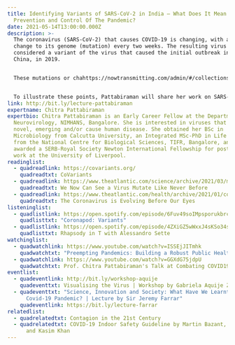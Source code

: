 ```yaml
---
title: Identifying Variants of SARS-CoV-2 in India – What Does It Mean For
  Prevention and Control Of The Pandemic?
date: 2021-05-14T13:00:00.000Z
description: >-
  The coronavirus (SARS-CoV-2) that causes COVID-19 is changing, with about one
  change to its genome (mutation) every two weeks. The resulting virus can be
  considered a variant of the virus that caused the initial outbreak in Wuhan,
  China, in 2019.


  These mutations or chahttps://nowtransmitting.com/admin/#/collections/lecturesnges do not always result in drastic changes to the properties of the virus – such as infectivity, transmission, and immune escape. However, since late 2020, variants that transmit better and/or escape the immune response have been reported from many parts of the world including the UK, Brazil, and South Africa, and have broadly been called Variants of Concern. Local and host-specific factors, such as a large number of infected people, long transmission chains, and persistent infection may have a role in the emergence of VoCs. International travel remains an important means of spread.


  To illustrate these points, Pattabiraman will share her work on SARS-CoV-2 variants that were imported and found circulating in Bengaluru between Nov 2020 – Jan 2021. She will also highlight India’s ongoing, countrywide sequencing effort to rapidly identify VoCs. Genomic information and early identification of variants is crucial since it can inform public health measures, suggest revisions to vaccines, and prepare the health care system for a surge in cases.
link: http://bit.ly/lecture-pattabiraman
expertname: Chitra Pattabiraman
expertbio: Chitra Pattabiraman is an Early Career Fellow at the Department of
  Neurovirology, NIMHANS, Bangalore. She is interested in viruses that are
  novel, emerging and/or cause human disease. She obtained her BSc in
  Microbiology from Calcutta University, an Integrated MSc-PhD in Life Science
  from the National Centre for Biological Sciences, TIFR, Bangalore, and was
  awarded a SERB-Royal Society Newton International Fellowship for postdoctoral
  work at the University of Liverpool.
readinglist:
  - quadreadlink: https://covariants.org/
    quadreadtxt: CoVariants
  - quadreadlink: https://www.theatlantic.com/science/archive/2021/03/massive-global-hunt-variants-under-way/618230/
    quadreadtxt: We Now Can See a Virus Mutate Like Never Before
  - quadreadlink: https://www.theatlantic.com/health/archive/2021/01/coronavirus-mutations-variants/617694/
    quadreadtxt: The Coronavirus is Evolving Before Our Eyes
listeninglist:
  - quadlistlink: https://open.spotify.com/episode/6Fuv49soIMpsporukbrcil
    quadlisttxt: "Coronapod: Variants"
  - quadlistlink: https://open.spotify.com/episode/4ZXiGZ5wWxxJ4sKSo34sV0?si=4KcKfEEbTgWl8uW-ipXVvw
    quadlisttxt: Rhapsody in T with Alessandro Sette
watchinglist:
  - quadwatchlink: https://www.youtube.com/watch?v=ISSEjJITmhk
    quadwatchtxt: "Preempting Pandemics: Building a Robust Public Health System"
  - quadwatchlink: https://www.youtube.com/watch?v=GGXdG75jdpU
    quadwatchtxt: Prof. Chitra Pattabiraman's Talk at Combating COVID19 Symposium
eventlist:
  - quadeventlink: http://bit.ly/workshop-aquije
    quadeventtxt: Visualising the Virus | Workshop by Gabriela Aquije Zegarra
  - quadeventtxt: "Science, Innovation and Society: What Have We Learnt From the
      Covid-19 Pandemic? | Lecture by Sir Jeremy Farrar"
    quadeventlink: https://bit.ly/lecture-farrar
relatedlist:
  - quadrelatedtxt: Contagion in the 21st Century
  - quadrelatedtxt: COVID-19 Indoor Safety Guideline by Martin Bazant, John Bush,
      and Kasim Khan
---
```

